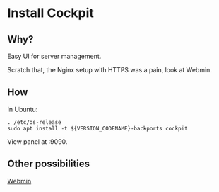 # Install Cockpit

## Why?

Easy UI for server management. 

Scratch that, the Nginx setup with HTTPS was a pain, look at Webmin.

## How

In Ubuntu: 

```
. /etc/os-release
sudo apt install -t ${VERSION_CODENAME}-backports cockpit
```

View panel at <hostname>:9090.

## Other possibilities

[Webmin](https://webmin.com/)
